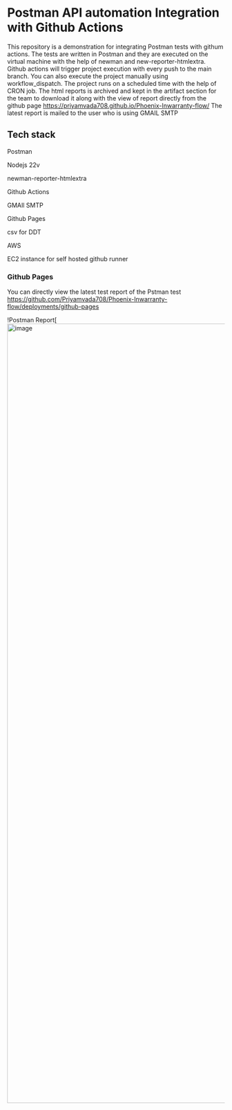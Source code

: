 
# Postman API automation Integration with Github Actions

This repository is a demonstration for integrating Postman tests with githum actions. 
The tests are written in Postman and they are executed on the virtual machine with the help of newman and new-reporter-htmlextra. 
Github actions will trigger project execution with every push to the main branch. 
You can also execute the project manually using workflow_dispatch. The project runs on a scheduled time with the help of CRON job. 
The html reports is archived and kept in the artifact section for the team to download it along with the view of report directly from the github page https://priyamvada708.github.io/Phoenix-Inwarranty-flow/
The latest report is mailed to the user who is using GMAIL SMTP


## Tech stack
Postman

Nodejs 22v

newman-reporter-htmlextra

Github Actions

GMAIl SMTP

Github Pages

csv for DDT

AWS

EC2 instance for self hosted github runner

### Github Pages
You can directly view the latest test report of the Pstman test https://github.com/Priyamvada708/Phoenix-Inwarranty-flow/deployments/github-pages

!Postman Report[<img width="2880" height="1800" alt="image" src="https://github.com/user-attachments/assets/b4348fd0-cec3-43d1-9ddc-486c6f2502c0" />


